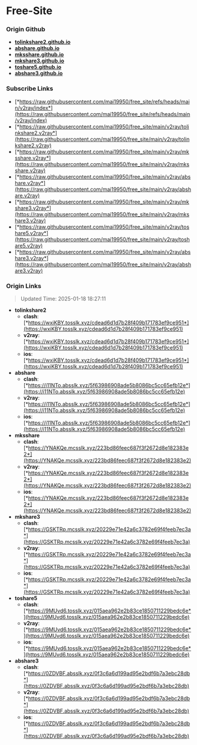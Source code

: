 # Free-Site

### Origin Github

- [**tolinkshare2.github.io**](https://github.com/tolinkshare2/tolinkshare2.github.io)
- [**abshare.github.io**](https://github.com/abshare/abshare.github.io)
- [**mksshare.github.io**](https://github.com/mksshare/mksshare.github.io)
- [**mkshare3.github.io**](https://github.com/mkshare3/mkshare3.github.io)
- [**toshare5.github.io**](https://github.com/toshare5/toshare5.github.io)
- [**abshare3.github.io**](https://github.com/abshare3/abshare3.github.io)

### Subscribe Links

- [*https://raw.githubusercontent.com/mai19950/free_site/refs/heads/main/v2ray/index*](https://raw.githubusercontent.com/mai19950/free_site/refs/heads/main/v2ray/index)
- [*https://raw.githubusercontent.com/mai19950/free_site/main/v2ray/tolinkshare2.v2ray*](https://raw.githubusercontent.com/mai19950/free_site/main/v2ray/tolinkshare2.v2ray)
- [*https://raw.githubusercontent.com/mai19950/free_site/main/v2ray/mksshare.v2ray*](https://raw.githubusercontent.com/mai19950/free_site/main/v2ray/mksshare.v2ray)
- [*https://raw.githubusercontent.com/mai19950/free_site/main/v2ray/abshare.v2ray*](https://raw.githubusercontent.com/mai19950/free_site/main/v2ray/abshare.v2ray)
- [*https://raw.githubusercontent.com/mai19950/free_site/main/v2ray/mkshare3.v2ray*](https://raw.githubusercontent.com/mai19950/free_site/main/v2ray/mkshare3.v2ray)
- [*https://raw.githubusercontent.com/mai19950/free_site/main/v2ray/toshare5.v2ray*](https://raw.githubusercontent.com/mai19950/free_site/main/v2ray/toshare5.v2ray)
- [*https://raw.githubusercontent.com/mai19950/free_site/main/v2ray/abshare3.v2ray*](https://raw.githubusercontent.com/mai19950/free_site/main/v2ray/abshare3.v2ray)

### Origin Links

> Updated Time: 2025-01-18 18:27:11

- **tolinkshare2**
  - **clash**: [*https://wxiKBY.tosslk.xyz/cdead6d1d7b28f409b171783ef9ce951*](https://wxiKBY.tosslk.xyz/cdead6d1d7b28f409b171783ef9ce951)
  - **v2ray**: [*https://wxiKBY.tosslk.xyz/cdead6d1d7b28f409b171783ef9ce951*](https://wxiKBY.tosslk.xyz/cdead6d1d7b28f409b171783ef9ce951)
  - **ios**: [*https://wxiKBY.tosslk.xyz/cdead6d1d7b28f409b171783ef9ce951*](https://wxiKBY.tosslk.xyz/cdead6d1d7b28f409b171783ef9ce951)
- **abshare**
  - **clash**: [*https://i11NTo.absslk.xyz/5f63986908ade5b8086bc5cc65efb12e*](https://i11NTo.absslk.xyz/5f63986908ade5b8086bc5cc65efb12e)
  - **v2ray**: [*https://i11NTo.absslk.xyz/5f63986908ade5b8086bc5cc65efb12e*](https://i11NTo.absslk.xyz/5f63986908ade5b8086bc5cc65efb12e)
  - **ios**: [*https://i11NTo.absslk.xyz/5f63986908ade5b8086bc5cc65efb12e*](https://i11NTo.absslk.xyz/5f63986908ade5b8086bc5cc65efb12e)
- **mksshare**
  - **clash**: [*https://YNAKQe.mcsslk.xyz/223bd86feec687f3f2672d8e182383e2*](https://YNAKQe.mcsslk.xyz/223bd86feec687f3f2672d8e182383e2)
  - **v2ray**: [*https://YNAKQe.mcsslk.xyz/223bd86feec687f3f2672d8e182383e2*](https://YNAKQe.mcsslk.xyz/223bd86feec687f3f2672d8e182383e2)
  - **ios**: [*https://YNAKQe.mcsslk.xyz/223bd86feec687f3f2672d8e182383e2*](https://YNAKQe.mcsslk.xyz/223bd86feec687f3f2672d8e182383e2)
- **mkshare3**
  - **clash**: [*https://GSKTRp.mcsslk.xyz/20229e71e42a6c3782e69f4feeb7ec3a*](https://GSKTRp.mcsslk.xyz/20229e71e42a6c3782e69f4feeb7ec3a)
  - **v2ray**: [*https://GSKTRp.mcsslk.xyz/20229e71e42a6c3782e69f4feeb7ec3a*](https://GSKTRp.mcsslk.xyz/20229e71e42a6c3782e69f4feeb7ec3a)
  - **ios**: [*https://GSKTRp.mcsslk.xyz/20229e71e42a6c3782e69f4feeb7ec3a*](https://GSKTRp.mcsslk.xyz/20229e71e42a6c3782e69f4feeb7ec3a)
- **toshare5**
  - **clash**: [*https://9MUvd6.tosslk.xyz/015aea962e2b83ce1850711229bedc6e*](https://9MUvd6.tosslk.xyz/015aea962e2b83ce1850711229bedc6e)
  - **v2ray**: [*https://9MUvd6.tosslk.xyz/015aea962e2b83ce1850711229bedc6e*](https://9MUvd6.tosslk.xyz/015aea962e2b83ce1850711229bedc6e)
  - **ios**: [*https://9MUvd6.tosslk.xyz/015aea962e2b83ce1850711229bedc6e*](https://9MUvd6.tosslk.xyz/015aea962e2b83ce1850711229bedc6e)
- **abshare3**
  - **clash**: [*https://0ZDVBF.absslk.xyz/0f3c6a6d199ad95e2bdf6b7a3ebc28db*](https://0ZDVBF.absslk.xyz/0f3c6a6d199ad95e2bdf6b7a3ebc28db)
  - **v2ray**: [*https://0ZDVBF.absslk.xyz/0f3c6a6d199ad95e2bdf6b7a3ebc28db*](https://0ZDVBF.absslk.xyz/0f3c6a6d199ad95e2bdf6b7a3ebc28db)
  - **ios**: [*https://0ZDVBF.absslk.xyz/0f3c6a6d199ad95e2bdf6b7a3ebc28db*](https://0ZDVBF.absslk.xyz/0f3c6a6d199ad95e2bdf6b7a3ebc28db)

